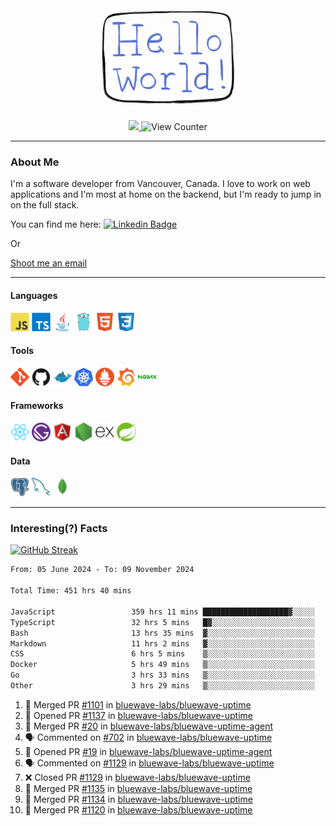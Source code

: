 <div align="center">
    <img src="./img/hello_world.webp" height="200px" width="">
    <div>
        <a href="https://www.linkedin.com/in/ajhollid">
            <img src="https://img.shields.io/badge/LinkedIn-blue"/>
        </a>
        <img src="https://komarev.com/ghpvc/?username=ajhollid&color=yellow" alt="View Counter">
    </div>
</div>

---

### About Me

I'm a software developer from Vancouver, Canada. I love to work on web applications and I'm most at home on the backend, but I'm ready to jump in on the full stack.

You can find me here: [![Linkedin Badge](https://img.shields.io/badge/-ajhollid-blue?style=flat&logo=Linkedin&logoColor=white)](https://www.linkedin.com/in/ajhollid)

Or

[Shoot me an email](mailto:ajhollid@gmail.com)

---

#### Languages

<div>
    <img src="./img/devicons/javascript-original.svg" width=30 height=30 alt="JavaScript">
    <img src="/img/devicons/typescript-original.svg" width=30 height=30 alt="TypeScript">
    <img src="./img/devicons/java-original.svg" width=30 height=30 alt="Java">
    <img src="./img/devicons/go-original.svg" width=30 height=30 alt="Golang">
    <img src="./img/devicons/html5-original.svg" width=30 height=30 alt="HTML 5">
    <img src="./img/devicons/css3-original.svg" width=30 height=30 alt="CSS 3">
</div>

#### Tools

<div>
    <img src="./img/devicons/git-original.svg" width=30 height=30 alt="Git">
    <img src="./img/devicons/github-original.svg" width=30 height=30 alt="Github">
    <img src="./img/devicons/docker-original.svg" width=30 
    height=30 alt="Docker">
    <img src="./img/devicons/kubernetes-original.svg" width=30 height=30 alt="K8">
    <img src="./img/devicons/prometheus-original.svg" width=30 height=30 alt="Prometheus">
    <img src="./img/devicons/grafana-original.svg" width=30 height=30 alt="Grafana">
    <img src="./img/devicons/nginx-original.svg" width=30 height=30 alt="Nginx">
</div>

#### Frameworks

<div>
    <img src="./img/devicons/react-original.svg" width=30 height=30 alt="React">
    <img src="./img/devicons/gatsby-original.svg" width=30 height=30 alt="Gatsby">
    <img src="./img/devicons/angularjs-original.svg" width=30 height=30 alt="AngularJS">
    <img src="./img/devicons/nodejs-original.svg" width=30 height=30 alt="NodeJS">
    <img src="./img/devicons/express-original.svg" width=30 height=30 alt="Express">
    <img src="./img/devicons/spring-original.svg" width=30 height=30 alt="Spring">
</div>

#### Data

<div>
    <img src="./img/devicons/postgresql-original.svg" width=30 height=30 alt="Postgresql">
    <img src="./img/devicons/mysql-original.svg" width=30 height=30 alt="Mysql">
    <img src="./img/devicons/mongodb-original.svg" width=30 height=30 alt="MongoDB">
</div>

---

### Interesting(?) Facts

[![GitHub Streak](http://github-readme-streak-stats.herokuapp.com?user=ajhollid)](https://git.io/streak-stats)

 <!--START_SECTION:waka-->

```txt
From: 05 June 2024 - To: 09 November 2024

Total Time: 451 hrs 40 mins

JavaScript                 359 hrs 11 mins ███████████████████▓░░░░░   78.91 %
TypeScript                 32 hrs 5 mins   █▓░░░░░░░░░░░░░░░░░░░░░░░   07.05 %
Bash                       13 hrs 35 mins  ▓░░░░░░░░░░░░░░░░░░░░░░░░   02.99 %
Markdown                   11 hrs 2 mins   ▓░░░░░░░░░░░░░░░░░░░░░░░░   02.43 %
CSS                        6 hrs 5 mins    ▒░░░░░░░░░░░░░░░░░░░░░░░░   01.34 %
Docker                     5 hrs 49 mins   ▒░░░░░░░░░░░░░░░░░░░░░░░░   01.28 %
Go                         3 hrs 33 mins   ▒░░░░░░░░░░░░░░░░░░░░░░░░   00.78 %
Other                      3 hrs 29 mins   ▒░░░░░░░░░░░░░░░░░░░░░░░░   00.77 %
```

<!--END_SECTION:waka-->


<!--START_SECTION:activity-->
1. 🎉 Merged PR [#1101](https://github.com/bluewave-labs/bluewave-uptime/pull/1101) in [bluewave-labs/bluewave-uptime](https://github.com/bluewave-labs/bluewave-uptime)
2. 💪 Opened PR [#1137](https://github.com/bluewave-labs/bluewave-uptime/pull/1137) in [bluewave-labs/bluewave-uptime](https://github.com/bluewave-labs/bluewave-uptime)
3. 🎉 Merged PR [#20](https://github.com/bluewave-labs/bluewave-uptime-agent/pull/20) in [bluewave-labs/bluewave-uptime-agent](https://github.com/bluewave-labs/bluewave-uptime-agent)
4. 🗣 Commented on [#702](https://github.com/bluewave-labs/bluewave-uptime/issues/702#issuecomment-2466776848) in [bluewave-labs/bluewave-uptime](https://github.com/bluewave-labs/bluewave-uptime)
5. 💪 Opened PR [#19](https://github.com/bluewave-labs/bluewave-uptime-agent/pull/19) in [bluewave-labs/bluewave-uptime-agent](https://github.com/bluewave-labs/bluewave-uptime-agent)
6. 🗣 Commented on [#1129](https://github.com/bluewave-labs/bluewave-uptime/pull/1129#issuecomment-2466702506) in [bluewave-labs/bluewave-uptime](https://github.com/bluewave-labs/bluewave-uptime)
7. ❌ Closed PR [#1129](https://github.com/bluewave-labs/bluewave-uptime/pull/1129) in [bluewave-labs/bluewave-uptime](https://github.com/bluewave-labs/bluewave-uptime)
8. 🎉 Merged PR [#1135](https://github.com/bluewave-labs/bluewave-uptime/pull/1135) in [bluewave-labs/bluewave-uptime](https://github.com/bluewave-labs/bluewave-uptime)
9. 🎉 Merged PR [#1134](https://github.com/bluewave-labs/bluewave-uptime/pull/1134) in [bluewave-labs/bluewave-uptime](https://github.com/bluewave-labs/bluewave-uptime)
10. 🎉 Merged PR [#1120](https://github.com/bluewave-labs/bluewave-uptime/pull/1120) in [bluewave-labs/bluewave-uptime](https://github.com/bluewave-labs/bluewave-uptime)
<!--END_SECTION:activity-->
